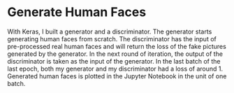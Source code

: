 # Generate Human Faces

With Keras, I built a generator and a discriminator. The generator starts generating human faces from scratch. The discriminator has the input of pre-processed real human faces and will return the loss of the fake pictures generated by the generator.  In the next round of iteration, the output of the discriminator is taken as the input of the generator. In the last batch of the last epoch, both my generator and my discriminator had a loss of around 1. Generated human faces is plotted in the Jupyter Notebook in the unit of one batch.

